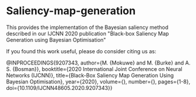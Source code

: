 # Saliency-map-generation
This provides the implementation of the Bayesian saliency method described in our IJCNN 2020 publication "Black-box Saliency Map Generation using Bayesian Optimisation"


If you found this work useful, please do consider citing us as:

@INPROCEEDINGS{9207343,  author={M. {Mokuwe} and M. {Burke} and A. S. {Bosman}},  booktitle={2020 International Joint Conference on Neural Networks (IJCNN)},   title={Black-Box Saliency Map Generation Using Bayesian Optimisation},   year={2020},  volume={},  number={},  pages={1-8},  doi={10.1109/IJCNN48605.2020.9207343}}
